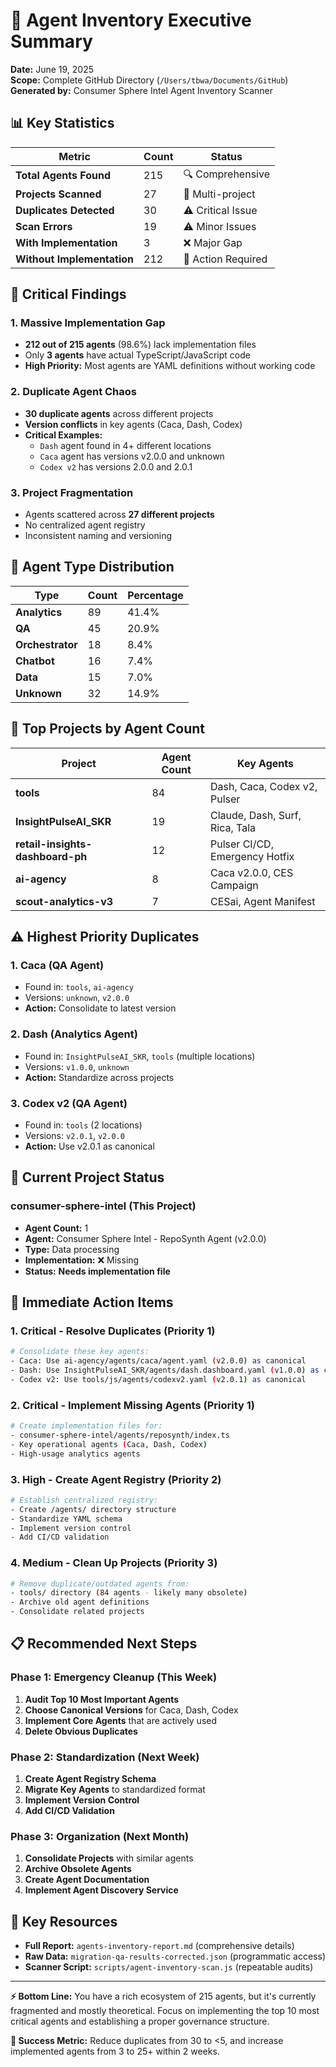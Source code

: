 # 🤖 Agent Inventory Executive Summary

**Date:** June 19, 2025  
**Scope:** Complete GitHub Directory (`/Users/tbwa/Documents/GitHub`)  
**Generated by:** Consumer Sphere Intel Agent Inventory Scanner

## 📊 Key Statistics

| Metric | Count | Status |
|--------|-------|--------|
| **Total Agents Found** | 215 | 🔍 Comprehensive |
| **Projects Scanned** | 27 | 📁 Multi-project |
| **Duplicates Detected** | 30 | ⚠️ Critical Issue |
| **Scan Errors** | 19 | ⚠️ Minor Issues |
| **With Implementation** | 3 | ❌ Major Gap |
| **Without Implementation** | 212 | 🚨 Action Required |

## 🚨 Critical Findings

### 1. **Massive Implementation Gap**
- **212 out of 215 agents** (98.6%) lack implementation files
- Only **3 agents** have actual TypeScript/JavaScript code
- **High Priority:** Most agents are YAML definitions without working code

### 2. **Duplicate Agent Chaos**
- **30 duplicate agents** across different projects
- **Version conflicts** in key agents (Caca, Dash, Codex)
- **Critical Examples:**
  - `Dash` agent found in 4+ different locations
  - `Caca` agent has versions v2.0.0 and unknown
  - `Codex v2` has versions 2.0.0 and 2.0.1

### 3. **Project Fragmentation**
- Agents scattered across **27 different projects**
- No centralized agent registry
- Inconsistent naming and versioning

## 🎯 Agent Type Distribution

| Type | Count | Percentage |
|------|-------|------------|
| **Analytics** | 89 | 41.4% |
| **QA** | 45 | 20.9% |
| **Orchestrator** | 18 | 8.4% |
| **Chatbot** | 16 | 7.4% |
| **Data** | 15 | 7.0% |
| **Unknown** | 32 | 14.9% |

## 🏢 Top Projects by Agent Count

| Project | Agent Count | Key Agents |
|---------|-------------|------------|
| **tools** | 84 | Dash, Caca, Codex v2, Pulser |
| **InsightPulseAI_SKR** | 19 | Claude, Dash, Surf, Rica, Tala |
| **retail-insights-dashboard-ph** | 12 | Pulser CI/CD, Emergency Hotfix |
| **ai-agency** | 8 | Caca v2.0.0, CES Campaign |
| **scout-analytics-v3** | 7 | CESai, Agent Manifest |

## ⚠️ Highest Priority Duplicates

### 1. **Caca (QA Agent)**
- Found in: `tools`, `ai-agency`
- Versions: `unknown`, `v2.0.0`
- **Action:** Consolidate to latest version

### 2. **Dash (Analytics Agent)**
- Found in: `InsightPulseAI_SKR`, `tools` (multiple locations)
- Versions: `v1.0.0`, `unknown`
- **Action:** Standardize across projects

### 3. **Codex v2 (QA Agent)**
- Found in: `tools` (2 locations)
- Versions: `v2.0.1`, `v2.0.0`
- **Action:** Use v2.0.1 as canonical

## 🎯 Current Project Status

### **consumer-sphere-intel** (This Project)
- **Agent Count:** 1
- **Agent:** Consumer Sphere Intel - RepoSynth Agent (v2.0.0)
- **Type:** Data processing
- **Implementation:** ❌ Missing
- **Status:** **Needs implementation file**

## 🚀 Immediate Action Items

### 1. **Critical - Resolve Duplicates** (Priority 1)
```bash
# Consolidate these key agents:
- Caca: Use ai-agency/agents/caca/agent.yaml (v2.0.0) as canonical
- Dash: Use InsightPulseAI_SKR/agents/dash.dashboard.yaml (v1.0.0) as canonical  
- Codex v2: Use tools/js/agents/codexv2.yaml (v2.0.1) as canonical
```

### 2. **Critical - Implement Missing Agents** (Priority 1)
```bash
# Create implementation files for:
- consumer-sphere-intel/agents/reposynth/index.ts
- Key operational agents (Caca, Dash, Codex)
- High-usage analytics agents
```

### 3. **High - Create Agent Registry** (Priority 2)
```bash
# Establish centralized registry:
- Create /agents/ directory structure
- Standardize YAML schema
- Implement version control
- Add CI/CD validation
```

### 4. **Medium - Clean Up Projects** (Priority 3)
```bash
# Remove duplicate/outdated agents from:
- tools/ directory (84 agents - likely many obsolete)
- Archive old agent definitions
- Consolidate related projects
```

## 📋 Recommended Next Steps

### Phase 1: Emergency Cleanup (This Week)
1. **Audit Top 10 Most Important Agents**
2. **Choose Canonical Versions** for Caca, Dash, Codex
3. **Implement Core Agents** that are actively used
4. **Delete Obvious Duplicates**

### Phase 2: Standardization (Next Week)  
1. **Create Agent Registry Schema**
2. **Migrate Key Agents** to standardized format
3. **Implement Version Control**
4. **Add CI/CD Validation**

### Phase 3: Organization (Next Month)
1. **Consolidate Projects** with similar agents
2. **Archive Obsolete Agents**
3. **Create Agent Documentation**
4. **Implement Agent Discovery Service**

## 🔗 Key Resources

- **Full Report:** `agents-inventory-report.md` (comprehensive details)
- **Raw Data:** `migration-qa-results-corrected.json` (programmatic access)
- **Scanner Script:** `scripts/agent-inventory-scan.js` (repeatable audits)

---

**⚡ Bottom Line:** You have a rich ecosystem of 215 agents, but it's currently fragmented and mostly theoretical. Focus on implementing the top 10 most critical agents and establishing a proper governance structure.

**🎯 Success Metric:** Reduce duplicates from 30 to <5, and increase implemented agents from 3 to 25+ within 2 weeks.